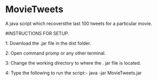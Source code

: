 # MovieTweets
A java script which recoversthe last 100 tweets for a particular movie.

#INSTRUCTIONS FOR SETUP.

1: Download the .jar file in the dist folder. 

2: Open command promp or any other terminal. 

3: Change the working directory to where the . jar file is located. 

4: Type the following to run the script:- java -jar MovieTweets.jar


